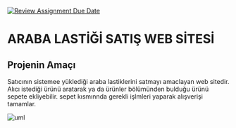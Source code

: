 [![Review Assignment Due Date](https://classroom.github.com/assets/deadline-readme-button-24ddc0f5d75046c5622901739e7c5dd533143b0c8e959d652212380cedb1ea36.svg)](https://classroom.github.com/a/QA5O9x4M)
# ARABA LASTİĞİ SATIŞ WEB SİTESİ
##  Projenin Amaçı
Satıcının sistemee yüklediği araba lastiklerini satmayı amaclayan web sitedir.
Alıcı  istediği ürünü aratarak ya da ürünler bölümünden  bulduğu ürünü sepete ekliyebilir.
sepet kısmınnda  gerekli işlmleri yaparak  alışverişi tamamlar.

![uml](https://user-images.githubusercontent.com/123008456/235130618-763dec69-8584-4cb5-a14b-2d7e497471cd.png)
